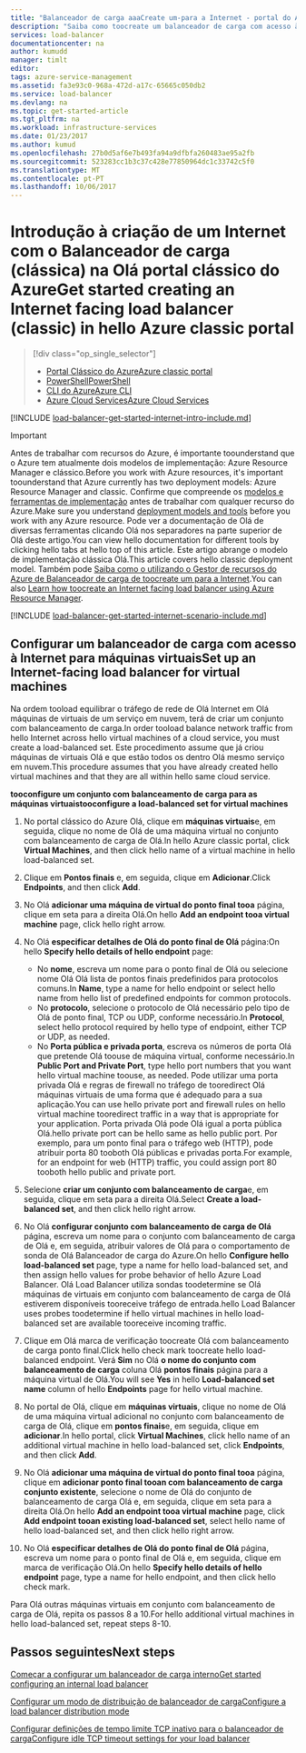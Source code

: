 ```yaml
---
title: "Balanceador de carga aaaCreate um-para a Internet - portal do Azure clássico | Microsoft Docs"
description: "Saiba como toocreate um balanceador de carga com acesso à Internet no modelo de implementação clássica utilizando Olá portal clássico do Azure"
services: load-balancer
documentationcenter: na
author: kumudd
manager: timlt
editor: 
tags: azure-service-management
ms.assetid: fa3e93c0-968a-472d-a17c-65665c050db2
ms.service: load-balancer
ms.devlang: na
ms.topic: get-started-article
ms.tgt_pltfrm: na
ms.workload: infrastructure-services
ms.date: 01/23/2017
ms.author: kumud
ms.openlocfilehash: 27b0d5af6e7b493fa94a9dfbfa260483ae95a2fb
ms.sourcegitcommit: 523283cc1b3c37c428e77850964dc1c33742c5f0
ms.translationtype: MT
ms.contentlocale: pt-PT
ms.lasthandoff: 10/06/2017
---
```

# <a name="get-started-creating-an-internet-facing-load-balancer-classic-in-hello-azure-classic-portal"></a><span data-ttu-id="36777-103">Introdução à criação de um Internet com o Balanceador de carga (clássica) na Olá portal clássico do Azure</span><span class="sxs-lookup"><span data-stu-id="36777-103">Get started creating an Internet facing load balancer (classic) in hello Azure classic portal</span></span>

> [!div class="op_single_selector"]
> * [<span data-ttu-id="36777-104">Portal Clássico do Azure</span><span class="sxs-lookup"><span data-stu-id="36777-104">Azure classic portal</span></span>](../load-balancer/load-balancer-get-started-internet-classic-portal.md)
> * [<span data-ttu-id="36777-105">PowerShell</span><span class="sxs-lookup"><span data-stu-id="36777-105">PowerShell</span></span>](../load-balancer/load-balancer-get-started-internet-classic-ps.md)
> * [<span data-ttu-id="36777-106">CLI do Azure</span><span class="sxs-lookup"><span data-stu-id="36777-106">Azure CLI</span></span>](../load-balancer/load-balancer-get-started-internet-classic-cli.md)
> * [<span data-ttu-id="36777-107">Azure Cloud Services</span><span class="sxs-lookup"><span data-stu-id="36777-107">Azure Cloud Services</span></span>](../load-balancer/load-balancer-get-started-internet-classic-cloud.md)

[!INCLUDE [load-balancer-get-started-internet-intro-include.md](../../includes/load-balancer-get-started-internet-intro-include.md)]

> [!IMPORTANT]
> <span data-ttu-id="36777-108">Antes de trabalhar com recursos do Azure, é importante toounderstand que o Azure tem atualmente dois modelos de implementação: Azure Resource Manager e clássico.</span><span class="sxs-lookup"><span data-stu-id="36777-108">Before you work with Azure resources, it's important toounderstand that Azure currently has two deployment models: Azure Resource Manager and classic.</span></span> <span data-ttu-id="36777-109">Confirme que compreende os [modelos e ferramentas de implementação](../azure-classic-rm.md) antes de trabalhar com qualquer recurso do Azure.</span><span class="sxs-lookup"><span data-stu-id="36777-109">Make sure you understand [deployment models and tools](../azure-classic-rm.md) before you work with any Azure resource.</span></span> <span data-ttu-id="36777-110">Pode ver a documentação de Olá de diversas ferramentas clicando Olá nos separadores na parte superior de Olá deste artigo.</span><span class="sxs-lookup"><span data-stu-id="36777-110">You can view hello documentation for different tools by clicking hello tabs at hello top of this article.</span></span> <span data-ttu-id="36777-111">Este artigo abrange o modelo de implementação clássica Olá.</span><span class="sxs-lookup"><span data-stu-id="36777-111">This article covers hello classic deployment model.</span></span> <span data-ttu-id="36777-112">Também pode [Saiba como o utilizando o Gestor de recursos do Azure de Balanceador de carga de toocreate um para a Internet](load-balancer-get-started-internet-arm-ps.md).</span><span class="sxs-lookup"><span data-stu-id="36777-112">You can also [Learn how toocreate an Internet facing load balancer using Azure Resource Manager](load-balancer-get-started-internet-arm-ps.md).</span></span>

[!INCLUDE [load-balancer-get-started-internet-scenario-include.md](../../includes/load-balancer-get-started-internet-scenario-include.md)]

## <a name="set-up-an-internet-facing-load-balancer-for-virtual-machines"></a><span data-ttu-id="36777-113">Configurar um balanceador de carga com acesso à Internet para máquinas virtuais</span><span class="sxs-lookup"><span data-stu-id="36777-113">Set up an Internet-facing load balancer for virtual machines</span></span>

<span data-ttu-id="36777-114">Na ordem tooload equilibrar o tráfego de rede de Olá Internet em Olá máquinas de virtuais de um serviço em nuvem, terá de criar um conjunto com balanceamento de carga.</span><span class="sxs-lookup"><span data-stu-id="36777-114">In order tooload balance network traffic from hello Internet across hello virtual machines of a cloud service, you must create a load-balanced set.</span></span> <span data-ttu-id="36777-115">Este procedimento assume que já criou máquinas de virtuais Olá e que estão todos os dentro Olá mesmo serviço em nuvem.</span><span class="sxs-lookup"><span data-stu-id="36777-115">This procedure assumes that you have already created hello virtual machines and that they are all within hello same cloud service.</span></span>

<span data-ttu-id="36777-116">**tooconfigure um conjunto com balanceamento de carga para as máquinas virtuais**</span><span class="sxs-lookup"><span data-stu-id="36777-116">**tooconfigure a load-balanced set for virtual machines**</span></span>

1. <span data-ttu-id="36777-117">No portal clássico do Azure Olá, clique em **máquinas virtuais**e, em seguida, clique no nome de Olá de uma máquina virtual no conjunto com balanceamento de carga de Olá.</span><span class="sxs-lookup"><span data-stu-id="36777-117">In hello Azure classic portal, click **Virtual Machines**, and then click hello name of a virtual machine in hello load-balanced set.</span></span>
2. <span data-ttu-id="36777-118">Clique em **Pontos finais** e, em seguida, clique em **Adicionar**.</span><span class="sxs-lookup"><span data-stu-id="36777-118">Click **Endpoints**, and then click **Add**.</span></span>
3. <span data-ttu-id="36777-119">No Olá **adicionar uma máquina de virtual do ponto final tooa** página, clique em seta para a direita Olá.</span><span class="sxs-lookup"><span data-stu-id="36777-119">On hello **Add an endpoint tooa virtual machine** page, click hello right arrow.</span></span>
4. <span data-ttu-id="36777-120">No Olá **especificar detalhes de Olá do ponto final de Olá** página:</span><span class="sxs-lookup"><span data-stu-id="36777-120">On hello **Specify hello details of hello endpoint** page:</span></span>

   * <span data-ttu-id="36777-121">No **nome**, escreva um nome para o ponto final de Olá ou selecione nome Olá Olá lista de pontos finais predefinidos para protocolos comuns.</span><span class="sxs-lookup"><span data-stu-id="36777-121">In **Name**, type a name for hello endpoint or select hello name from hello list of predefined endpoints for common protocols.</span></span>
   * <span data-ttu-id="36777-122">No **protocolo**, selecione o protocolo de Olá necessário pelo tipo de Olá de ponto final, TCP ou UDP, conforme necessário.</span><span class="sxs-lookup"><span data-stu-id="36777-122">In **Protocol**, select hello protocol required by hello type of endpoint, either TCP or UDP, as needed.</span></span>
   * <span data-ttu-id="36777-123">No **Porta pública e privada porta**, escreva os números de porta Olá que pretende Olá toouse de máquina virtual, conforme necessário.</span><span class="sxs-lookup"><span data-stu-id="36777-123">In **Public Port and Private Port**, type hello port numbers that you want hello virtual machine toouse, as needed.</span></span> <span data-ttu-id="36777-124">Pode utilizar uma porta privada Olá e regras de firewall no tráfego de tooredirect Olá máquinas virtuais de uma forma que é adequado para a sua aplicação.</span><span class="sxs-lookup"><span data-stu-id="36777-124">You can use hello private port and firewall rules on hello virtual machine tooredirect traffic in a way that is appropriate for your application.</span></span> <span data-ttu-id="36777-125">Porta privada Olá pode Olá igual a porta pública Olá.</span><span class="sxs-lookup"><span data-stu-id="36777-125">hello private port can be hello same as hello public port.</span></span> <span data-ttu-id="36777-126">Por exemplo, para um ponto final para o tráfego web (HTTP), pode atribuir porta 80 tooboth Olá públicas e privadas porta.</span><span class="sxs-lookup"><span data-stu-id="36777-126">For example, for an endpoint for web (HTTP) traffic, you could assign port 80 tooboth hello public and private port.</span></span>

5. <span data-ttu-id="36777-127">Selecione **criar um conjunto com balanceamento de carga**e, em seguida, clique em seta para a direita Olá.</span><span class="sxs-lookup"><span data-stu-id="36777-127">Select **Create a load-balanced set**, and then click hello right arrow.</span></span>
6. <span data-ttu-id="36777-128">No Olá **configurar conjunto com balanceamento de carga de Olá** página, escreva um nome para o conjunto com balanceamento de carga de Olá e, em seguida, atribuir valores de Olá para o comportamento de sonda de Olá Balanceador de carga do Azure.</span><span class="sxs-lookup"><span data-stu-id="36777-128">On hello **Configure hello load-balanced set** page, type a name for hello load-balanced set, and then assign hello values for probe behavior of hello Azure Load Balancer.</span></span> <span data-ttu-id="36777-129">Olá Load Balancer utiliza sondas toodetermine se Olá máquinas de virtuais em conjunto com balanceamento de carga de Olá estiverem disponíveis tooreceive tráfego de entrada.</span><span class="sxs-lookup"><span data-stu-id="36777-129">hello Load Balancer uses probes toodetermine if hello virtual machines in hello load-balanced set are available tooreceive incoming traffic.</span></span>
7. <span data-ttu-id="36777-130">Clique em Olá marca de verificação toocreate Olá com balanceamento de carga ponto final.</span><span class="sxs-lookup"><span data-stu-id="36777-130">Click hello check mark toocreate hello load-balanced endpoint.</span></span> <span data-ttu-id="36777-131">Verá **Sim** no Olá **o nome do conjunto com balanceamento de carga** coluna Olá **pontos finais** página para a máquina virtual de Olá.</span><span class="sxs-lookup"><span data-stu-id="36777-131">You will see **Yes** in hello **Load-balanced set name** column of hello **Endpoints** page for hello virtual machine.</span></span>
8. <span data-ttu-id="36777-132">No portal de Olá, clique em **máquinas virtuais**, clique no nome de Olá de uma máquina virtual adicional no conjunto com balanceamento de carga de Olá, clique em **pontos finais**e, em seguida, clique em **adicionar**.</span><span class="sxs-lookup"><span data-stu-id="36777-132">In hello portal, click **Virtual Machines**, click hello name of an additional virtual machine in hello load-balanced set, click **Endpoints**, and then click **Add**.</span></span>
9. <span data-ttu-id="36777-133">No Olá **adicionar uma máquina de virtual do ponto final tooa** página, clique em **adicionar ponto final tooan com balanceamento de carga conjunto existente**, selecione o nome de Olá do conjunto de balanceamento de carga Olá e, em seguida, clique em seta para a direita Olá.</span><span class="sxs-lookup"><span data-stu-id="36777-133">On hello **Add an endpoint tooa virtual machine** page, click **Add endpoint tooan existing load-balanced set**, select hello name of hello load-balanced set, and then click hello right arrow.</span></span>
10. <span data-ttu-id="36777-134">No Olá **especificar detalhes de Olá do ponto final de Olá** página, escreva um nome para o ponto final de Olá e, em seguida, clique em marca de verificação Olá.</span><span class="sxs-lookup"><span data-stu-id="36777-134">On hello **Specify hello details of hello endpoint** page, type a name for hello endpoint, and then click hello check mark.</span></span>

<span data-ttu-id="36777-135">Para Olá outras máquinas virtuais em conjunto com balanceamento de carga de Olá, repita os passos 8 a 10.</span><span class="sxs-lookup"><span data-stu-id="36777-135">For hello additional virtual machines in hello load-balanced set, repeat steps 8-10.</span></span>

## <a name="next-steps"></a><span data-ttu-id="36777-136">Passos seguintes</span><span class="sxs-lookup"><span data-stu-id="36777-136">Next steps</span></span>

[<span data-ttu-id="36777-137">Começar a configurar um balanceador de carga interno</span><span class="sxs-lookup"><span data-stu-id="36777-137">Get started configuring an internal load balancer</span></span>](load-balancer-get-started-ilb-arm-ps.md)

[<span data-ttu-id="36777-138">Configurar um modo de distribuição de balanceador de carga</span><span class="sxs-lookup"><span data-stu-id="36777-138">Configure a load balancer distribution mode</span></span>](load-balancer-distribution-mode.md)

[<span data-ttu-id="36777-139">Configurar definições de tempo limite TCP inativo para o balanceador de carga</span><span class="sxs-lookup"><span data-stu-id="36777-139">Configure idle TCP timeout settings for your load balancer</span></span>](load-balancer-tcp-idle-timeout.md)
